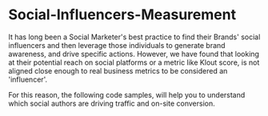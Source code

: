 Social-Influencers-Measurement
========================

It has long been a Social Marketer's best practice to find their Brands' social influencers and then leverage those individuals to generate brand awareness, and drive specific actions.  However, we have found that looking at their potential reach on social platforms or a metric like Klout score, is not aligned close enough to real business metrics to be considered an 'influencer'.

For this reason, the following code samples, will help you to understand which social authors are driving traffic and on-site conversion.